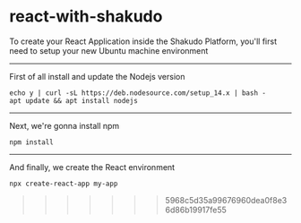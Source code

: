 # react-with-shakudo
To create your React Application inside the Shakudo Platform, you'll first need to setup your new Ubuntu machine environment

---

First of all install and update the Nodejs version
```
echo y | curl -sL https://deb.nodesource.com/setup_14.x | bash -
apt update && apt install nodejs
```
---

Next, we're gonna install npm
```
npm install
```
--- 

And finally, we create the React environment
```
npx create-react-app my-app
```

>>>>>>> 5968c5d35a99676960dea0f8e36d86b19917fe55
